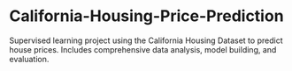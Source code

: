 # California-Housing-Price-Prediction
Supervised learning project using the California Housing Dataset to predict house prices. Includes comprehensive data analysis, model building, and evaluation.
